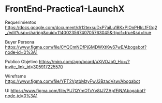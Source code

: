 # FrontEnd-Practica1-LaunchX
 
Requerimientos https://docs.google.com/document/d/12texsuDxP7aiLu1BKxPIOnPHkLfFGq2_/edit?usp=sharing&ouid=114002356740705763045&rtpof=true&sd=true

Buyer Persona https://www.figma.com/file/0YQCmNDfPjGMDWXtKw67wE/Abogabot?node-id=0%3A1

Publico Objetivo https://miro.com/app/board/uXjVOJb0_Hc=/?invite_link_id=305917225570

Wireframe https://www.figma.com/file/YFT2VptbMzyFwJ3BzadVsw/Abogabot

UI https://www.figma.com/file/PU7QYmOTcYv8tJ7ZApfEjN/Abogabot?node-id=0%3A1
